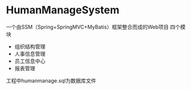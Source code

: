 # HumanManageSystem
一个由SSM（Spring+SpringMVC+MyBatis）框架整合而成的Web项目
四个模块

* 组织结构管理
* 人事信息管理
* 员工信息中心
* 报表管理

工程中humanmanage.sql为数据库文件
